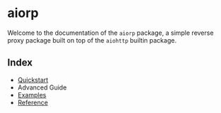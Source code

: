 # aiorp

Welcome to the documentation of the `aiorp` package, a simple reverse proxy package built on top of
the `aiohttp` builtin package.

## Index

- [Quickstart](./quickstart.md)
- Advanced Guide
- [Examples](./examples.md)
- [Reference](./api_reference/BaseHandler.md)
